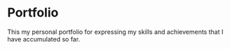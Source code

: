 # Portfolio
This my personal portfolio for expressing my skills and achievements that I have accumulated so far.
